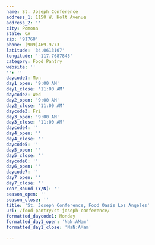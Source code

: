 ```yaml
---
name: St. Joseph Conference
address_1: 1150 W. Holt Avenue
address_2: ''
city: Pomona
state: CA
zip: '91768'
phone: (909)469-9773
latitude: '34.0613107'
longitude: '-117.7687845'
category: Food Pantry
website: ''
'': ''
daycode1: Mon
day1_open: '9:00 AM'
day1_close: '11:00 AM'
daycode2: Wed
day2_open: '9:00 AM'
day2_close: '11:00 AM'
daycode3: Fri
day3_open: '9:00 AM'
day3_close: '11:00 AM'
daycode4: ''
day4_open: ''
day4_close: ''
daycode5: ''
day5_open: ''
day5_close: ''
daycode6: ''
day6_open: ''
daycode7: ''
day7_open: ''
day7_close: ''
Year_Round (Y/N): ''
season_open: ''
season_close: ''
title: 'St. Joseph Conference, Food Oasis Los Angeles'
uri: /food-pantry/st-joseph-conference/
formatted_daycode1: Monday
formatted_day1_open: 'NaN:AMam'
formatted_day1_close: 'NaN:AMam'

---
```

